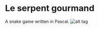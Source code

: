 # Le serpent gourmand
A snake game written in Pascal.
![alt tag](https://raw.githubusercontent.com/luchariman/serpent/screenshot.png)